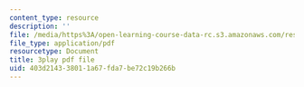 ```yaml
---
content_type: resource
description: ''
file: /media/https%3A/open-learning-course-data-rc.s3.amazonaws.com/res-6-012-introduction-to-probability-spring-2018/403d214338011a67fda7be72c19b266b_mHj4A1gh_ws.pdf
file_type: application/pdf
resourcetype: Document
title: 3play pdf file
uid: 403d2143-3801-1a67-fda7-be72c19b266b
---
```

